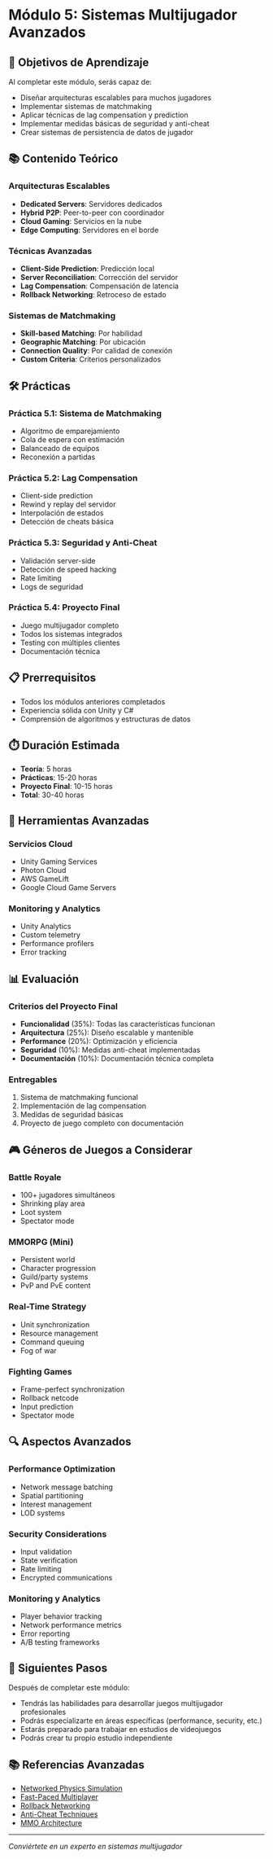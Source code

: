 # Módulo 5: Sistemas Multijugador Avanzados

## 🎯 Objetivos de Aprendizaje

Al completar este módulo, serás capaz de:
- Diseñar arquitecturas escalables para muchos jugadores
- Implementar sistemas de matchmaking
- Aplicar técnicas de lag compensation y prediction
- Implementar medidas básicas de seguridad y anti-cheat
- Crear sistemas de persistencia de datos de jugador

## 📚 Contenido Teórico

### Arquitecturas Escalables
- **Dedicated Servers**: Servidores dedicados
- **Hybrid P2P**: Peer-to-peer con coordinador
- **Cloud Gaming**: Servicios en la nube
- **Edge Computing**: Servidores en el borde

### Técnicas Avanzadas
- **Client-Side Prediction**: Predicción local
- **Server Reconciliation**: Corrección del servidor
- **Lag Compensation**: Compensación de latencia
- **Rollback Networking**: Retroceso de estado

### Sistemas de Matchmaking
- **Skill-based Matching**: Por habilidad
- **Geographic Matching**: Por ubicación
- **Connection Quality**: Por calidad de conexión
- **Custom Criteria**: Criterios personalizados

## 🛠️ Prácticas

### Práctica 5.1: Sistema de Matchmaking
- Algoritmo de emparejamiento
- Cola de espera con estimación
- Balanceado de equipos
- Reconexión a partidas

### Práctica 5.2: Lag Compensation
- Client-side prediction
- Rewind y replay del servidor
- Interpolación de estados
- Detección de cheats básica

### Práctica 5.3: Seguridad y Anti-Cheat
- Validación server-side
- Detección de speed hacking
- Rate limiting
- Logs de seguridad

### Práctica 5.4: Proyecto Final
- Juego multijugador completo
- Todos los sistemas integrados
- Testing con múltiples clientes
- Documentación técnica

## 📋 Prerrequisitos

- Todos los módulos anteriores completados
- Experiencia sólida con Unity y C#
- Comprensión de algoritmos y estructuras de datos

## ⏱️ Duración Estimada

- **Teoría**: 5 horas
- **Prácticas**: 15-20 horas
- **Proyecto Final**: 10-15 horas
- **Total**: 30-40 horas

## 🔧 Herramientas Avanzadas

### Servicios Cloud
- Unity Gaming Services
- Photon Cloud
- AWS GameLift
- Google Cloud Game Servers

### Monitoring y Analytics
- Unity Analytics
- Custom telemetry
- Performance profilers
- Error tracking

## 📊 Evaluación

### Criterios del Proyecto Final
- **Funcionalidad** (35%): Todas las características funcionan
- **Arquitectura** (25%): Diseño escalable y mantenible
- **Performance** (20%): Optimización y eficiencia
- **Seguridad** (10%): Medidas anti-cheat implementadas
- **Documentación** (10%): Documentación técnica completa

### Entregables
1. Sistema de matchmaking funcional
2. Implementación de lag compensation
3. Medidas de seguridad básicas
4. Proyecto de juego completo con documentación

## 🎮 Géneros de Juegos a Considerar

### Battle Royale
- 100+ jugadores simultáneos
- Shrinking play area
- Loot system
- Spectator mode

### MMORPG (Mini)
- Persistent world
- Character progression
- Guild/party systems
- PvP and PvE content

### Real-Time Strategy
- Unit synchronization
- Resource management
- Command queuing
- Fog of war

### Fighting Games
- Frame-perfect synchronization
- Rollback netcode
- Input prediction
- Spectator mode

## 🔍 Aspectos Avanzados

### Performance Optimization
- Network message batching
- Spatial partitioning
- Interest management
- LOD systems

### Security Considerations
- Input validation
- State verification
- Rate limiting
- Encrypted communications

### Monitoring y Analytics
- Player behavior tracking
- Network performance metrics
- Error reporting
- A/B testing frameworks

## 🚀 Siguientes Pasos

Después de completar este módulo:
- Tendrás las habilidades para desarrollar juegos multijugador profesionales
- Podrás especializarte en áreas específicas (performance, security, etc.)
- Estarás preparado para trabajar en estudios de videojuegos
- Podrás crear tu propio estudio independiente

## 📚 Referencias Avanzadas

- [Networked Physics Simulation](https://gafferongames.com/post/networked_physics_2004/)
- [Fast-Paced Multiplayer](https://www.gabrielgambetta.com/client-server-game-architecture.html)
- [Rollback Networking](https://ki.infil.net/w02-netcode.html)
- [Anti-Cheat Techniques](https://www.gdcvault.com/play/1015595/Stopping-Cheaters-Practical-Techniques-for)
- [MMO Architecture](https://www.gdcvault.com/play/1014628/Game-Server-Architecture-for-MMO)

---

*Conviértete en un experto en sistemas multijugador*